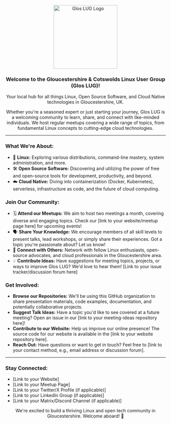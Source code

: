 <p align="center">
  <img src="https://avatars.githubusercontent.com/u/207179420?s=400&u=73b919331ddf15ee0bbfaf7170b4cf82dd46b98d&v=4" alt="Glos LUG Logo" width="200">
</p>

<h3 align="center">Welcome to the Gloucestershire & Cotswolds Linux User Group (Glos LUG)!</h3>

<p align="center">
  Your local hub for all things Linux, Open Source Software, and Cloud Native technologies in Gloucestershire, UK.
</p>

<p align="center">
  Whether you're a seasoned expert or just starting your journey, Glos LUG is a welcoming community to learn, share, and connect with like-minded individuals. We host regular meetups covering a wide range of topics, from fundamental Linux concepts to cutting-edge cloud technologies.
</p>

<hr>

### What We're About:

* 🐧 **Linux:** Exploring various distributions, command-line mastery, system administration, and more.
* 🛠️ **Open Source Software:** Discovering and utilizing the power of free and open-source tools for development, productivity, and beyond.
* ☁️ **Cloud Native:** Diving into containerization (Docker, Kubernetes), serverless, infrastructure as code, and the future of cloud computing.

### Join Our Community:

* 🗓️ **Attend our Meetups:** We aim to host two meetings a month, covering diverse and engaging topics. Check our [link to your website/meetup page here] for upcoming events!
* 🗣️ **Share Your Knowledge:** We encourage members of all skill levels to present talks, lead workshops, or simply share their experiences. Got a topic you're passionate about? Let us know!
* 🤝 **Connect with Others:** Network with fellow Linux enthusiasts, open-source advocates, and cloud professionals in the Gloucestershire area.
* 💡 **Contribute Ideas:** Have suggestions for meeting topics, projects, or ways to improve Glos LUG? We'd love to hear them! [Link to your issue tracker/discussion forum here]

### Get Involved:

* **Browse our Repositories:** We'll be using this GitHub organization to share presentation materials, code examples, documentation, and potentially collaborative projects.
* **Suggest Talk Ideas:** Have a topic you'd like to see covered at a future meeting? Open an issue in our [link to your meeting-ideas repository here]!
* **Contribute to our Website:** Help us improve our online presence! The source code for our website is available in the [link to your website repository here].
* **Reach Out:** Have questions or want to get in touch? Feel free to [link to your contact method, e.g., email address or discussion forum].

<hr>

### Stay Connected:

* [Link to your Website]
* [Link to your Meetup Page]
* [Link to your Twitter/X Profile (if applicable)]
* [Link to your LinkedIn Group (if applicable)]
* [Link to your Matrix/Discord Channel (if applicable)]

<p align="center">
  We're excited to build a thriving Linux and open tech community in Gloucestershire. Welcome aboard! 👋
</p>
